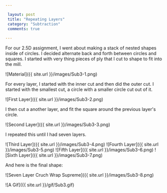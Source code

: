 ```yaml
---

 layout: post
 title: "Repeating Layers"
 category: "Subtraction"
 comments: true
 
---
```


For our 2.5D assignment, I went about making a stack of nested shapes inside of circles. I decided alternate back and forth between circles and squares. I started with very thing pieces of ply that I cut to shape to fit into the mill. 

![Material]({{ site.url }}/images/Sub3-1.png)

For every layer, I started with the inner cut and then did the outer cut. I started with the smallest cut, a circle with a smaller circle cut out of it.

![First Layer]({{ site.url }}/images/Sub3-2.png)
 
I then cut a another layer, and fit the square around the previous layer's circle. 

![Second Layer]({{ site.url }}/images/Sub3-3.png)

I repeated this until I had seven layers. 

![Third Layer]({{ site.url }}/images/Sub3-4.png)
![Fourth Layer]({{ site.url }}/images/Sub3-5.png)
![Fifth Layer]({{ site.url }}/images/Sub3-6.png)
![Sixth Layer]({{ site.url }}/images/Sub3-7.png)

And here is the final shape:


![Seven Layer Cruch Wrap Supreme]({{ site.url }}/images/Sub3-8.png)

![A Gif]({{ site.url }}/gif/Sub3.gif)
